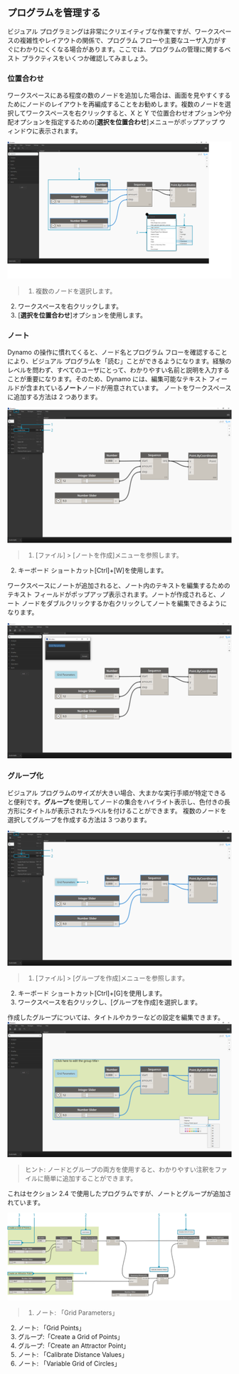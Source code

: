 

## プログラムを管理する

ビジュアル プログラミングは非常にクリエイティブな作業ですが、ワークスペースの複雑性やレイアウトの関係で、プログラム フローや主要なユーザ入力がすぐにわかりにくくなる場合があります。ここでは、プログラムの管理に関するベスト プラクティスをいくつか確認してみましょう。

### 位置合わせ

ワークスペースにある程度の数のノードを追加した場合は、画面を見やすくするためにノードのレイアウトを再編成することをお勧めします。複数のノードを選択してワークスペースを右クリックすると、X と Y で位置合わせオプションや分配オプションを指定するための[**選択を位置合わせ**]メニューがポップアップ ウィンドウに表示されます。

![位置合わせ](images/3-4/00-Align.png)

> 1. 複数のノードを選択します。
2. ワークスペースを右クリックします。
3. [**選択を位置合わせ**]オプションを使用します。

### ノート

Dynamo の操作に慣れてくると、ノード名とプログラム フローを確認することにより、ビジュアル プログラムを「読む」ことができるようになります。経験のレベルを問わず、すべてのユーザにとって、わかりやすい名前と説明を入力することが重要になります。そのため、Dynamo には、編集可能なテキスト フィールドが含まれている**ノート**ノードが用意されています。 ノートをワークスペースに追加する方法は 2 つあります。

![ノート](images/3-4/01-Notes01.png)

> 1. [ファイル] > [ノートを作成]メニューを参照します。
2. キーボード ショートカット[Ctrl]+[W]を使用します。

ワークスペースにノートが追加されると、ノート内のテキストを編集するためのテキスト フィールドがポップアップ表示されます。ノートが作成されると、ノート ノードをダブルクリックするか右クリックしてノートを編集できるようになります。

![ノートの編集](images/3-4/02-Notes02.png)

### グループ化

ビジュアル プログラムのサイズが大きい場合、大まかな実行手順が特定できると便利です。**グループ**を使用してノードの集合をハイライト表示し、色付きの長方形にタイトルが表示されたラベルを付けることができます。 複数のノードを選択してグループを作成する方法は 3 つあります。

![グループ](images/3-4/04-Groups01.png)

> 1. [ファイル] > [グループを作成]メニューを参照します。
2. キーボード ショートカット[Ctrl]+[G]を使用します。
3. ワークスペースを右クリックし、[グループを作成]を選択します。

作成したグループについては、タイトルやカラーなどの設定を編集できます。![グループ設定](images/3-4/05-Groups02.png)

> ヒント: ノードとグループの両方を使用すると、わかりやすい注釈をファイルに簡単に追加することができます。

これはセクション 2.4 で使用したプログラムですが、ノートとグループが追加されています。

![グループ化の例](images/3-4/03-Groups00.png)

> 1. ノート: 「Grid Parameters」
2. ノート: 「Grid Points」
3. グループ:「Create a Grid of Points」
4. グループ:「Create an Attractor Point」
5. ノート: 「Calibrate Distance Values」
6. ノート: 「Variable Grid of Circles」

